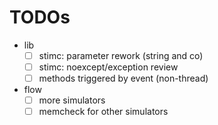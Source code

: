 # TODOs
* lib
  * [ ] stimc: parameter rework (string and co)
  * [ ] stimc: noexcept/exception review
  * [ ] methods triggered by event (non-thread)
* flow
  * [ ] more simulators
  * [ ] memcheck for other simulators
